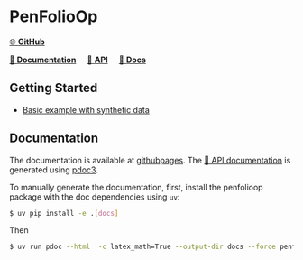 # PenFolioOp


[🌐 **GitHub**](https://github.com/quantfinlib/penfolioop)

[📖 **Documentation**](https://quantfinlib.github.io/penfolioop/)
&nbsp;&nbsp;&nbsp; [🔗 **API**](penfolioop)
&nbsp;&nbsp;&nbsp; [📖 **Docs**](https://quantfinlib.github.io/penfolioop/)


## Getting Started

* [Basic example with synthetic data](Example_Synthetic_data.html)


## Documentation

The documentation is available at [githubpages](https://quantfinlib.github.io/penfolioop/).
The [🔗 API documentation](penfolioop) is generated using [pdoc3](https://pdoc3.github.io/pdoc/).

To manually generate the documentation, first, install the penfolioop package with the doc dependencies using `uv`:

```bash
$ uv pip install -e .[docs]
```

Then
```bash
$ uv run pdoc --html  -c latex_math=True --output-dir docs --force penfolioop
```